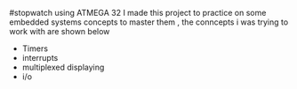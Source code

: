 #stopwatch using ATMEGA 32 
I made this project to practice on some embedded systems concepts to master them , the conncepts i was trying to work with are shown below
<ul>
  <li> Timers</li>
  <li> interrupts</li>
  <li> multiplexed displaying</li>
  <li> i/o</li>
</ul>
<img align="left" alt="Youssef's gmail" width="30px"
      src="https://raw.githubusercontent.com/YoussefOsama2000/atmega32_stopwatch/master/Screenshot%202022-09-23%20005826.png/>
